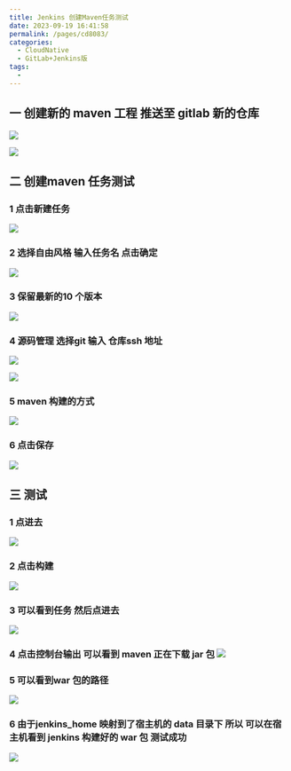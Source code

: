 ```yaml
---
title: Jenkins 创建Maven任务测试
date: 2023-09-19 16:41:58
permalink: /pages/cd8083/
categories:
  - CloudNative
  - GitLab+Jenkins版
tags:
  - 
---
```

## 一 创建新的 maven 工程 推送至 gitlab 新的仓库

![](https://raw.gitmirror.com/KwFruit/basic-picture-service/note-v1.0.0/img/202309191643524.png)

![](https://raw.gitmirror.com/KwFruit/basic-picture-service/note-v1.0.0/img/202309191643313.png)

## 二 创建maven 任务测试

### 1 点击新建任务


 ![](https://raw.gitmirror.com/KwFruit/basic-picture-service/note-v1.0.0/img/202309191643054.png)

### 2 选择自由风格 输入任务名 点击确定


![](https://raw.gitmirror.com/KwFruit/basic-picture-service/note-v1.0.0/img/202309191644822.png)

### 3 保留最新的10 个版本


 ![](https://raw.gitmirror.com/KwFruit/basic-picture-service/note-v1.0.0/img/202309191644333.png)

### 4 源码管理 选择git 输入 仓库ssh 地址


![](https://raw.gitmirror.com/KwFruit/basic-picture-service/note-v1.0.0/img/202309191644235.png)

![](https://raw.gitmirror.com/KwFruit/basic-picture-service/note-v1.0.0/img/202309191644111.png)

### 5 maven 构建的方式


![](https://raw.gitmirror.com/KwFruit/basic-picture-service/note-v1.0.0/img/202309191644445.png)

### 6 点击保存


 ![](https://raw.gitmirror.com/KwFruit/basic-picture-service/note-v1.0.0/img/202309191645625.png)

## 三 测试

### 1 点进去


![](https://raw.gitmirror.com/KwFruit/basic-picture-service/note-v1.0.0/img/202309191645154.png)

 ### 2 点击构建


![](https://raw.gitmirror.com/KwFruit/basic-picture-service/note-v1.0.0/img/202309191645895.png)

 ### 3 可以看到任务 然后点进去


![](https://raw.gitmirror.com/KwFruit/basic-picture-service/note-v1.0.0/img/202309191645745.png)

 ### 4 点击控制台输出 可以看到 maven 正在下载 jar 包 ![](https://raw.gitmirror.com/KwFruit/basic-picture-service/note-v1.0.0/img/202309191645350.png)


 ### 5 可以看到war 包的路径


![](https://raw.gitmirror.com/KwFruit/basic-picture-service/note-v1.0.0/img/202309191645091.png)

### 6 由于jenkins\_home 映射到了宿主机的 data 目录下 所以 可以在宿主机看到 jenkins 构建好的 war 包 测试成功


![](https://raw.gitmirror.com/KwFruit/basic-picture-service/note-v1.0.0/img/202309191645974.png)